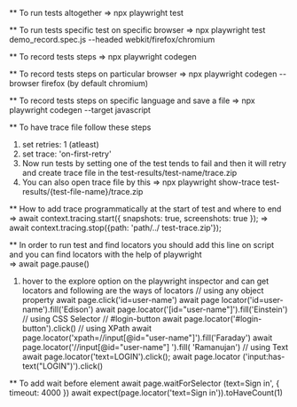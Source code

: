 ** To run tests altogether
=> npx playwright test

** To run tests specific test on specific browser
=> npx playwright test demo_record.spec.js --headed webkit/firefox/chromium

** To record tests steps
=> npx playwright codegen

** To record tests steps on particular browser
=> npx playwright codegen --browser firefox (by default chromium)

** To record tests steps on specific language and save a file
=> npx playwright codegen --target javascript

** To have trace file follow these steps

1. set retries: 1 (atleast)
2. set trace: 'on-first-retry'
3. Now run tests by setting one of the test tends to fail and then it will retry and create trace file in the test-results/test-name/trace.zip
4. You can also open trace file by this 
=> npx playwright show-trace test-results/{test-file-name}/trace.zip


** How to add trace programmatically at the start of test and where to end
=> await context.tracing.start({
    snapshots: true, 
    screenshots: true
  });
=>   await context.tracing.stop({path: 'path/../ test-trace.zip'});

** In order to run test and find locators you should add this line on script and you can find locators with the help of playwright   
=> await page.pause()
1. hover to the explore option on the playwright inspector and can get locators and following are the ways of locators 
    // using any object property
    await page.click('id=user-name')
    await page locator('id=user-name').fill('Edison')
    await page.locator('[id="user-name"]').fill('Einstein')
    // using CSS Selector
    // #login-button
    await page.locator('#login-button').click()
    // using XPath
    await page.locator('xpath=//input[@id="user-name"]').fill('Faraday')
    await page.locator('//input[@id="user-name"] ').fill( 'Ramanujan')
    // using Text
    await page.locator('text=LOGIN').click();
    await page.locator ('input:has-text("LOGIN")').click()

** To add wait before element
    await page.waitForSelector (text=Sign in', { timeout: 4000 }) 
    await expect(page.locator('text=Sign in')).toHaveCount(1)



